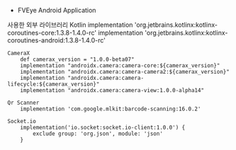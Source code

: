 * FVEye Android Application

사용한 외부 라이브러리
    Kotlin
        implementation 'org.jetbrains.kotlinx:kotlinx-coroutines-core:1.3.8-1.4.0-rc'
        implementation 'org.jetbrains.kotlinx:kotlinx-coroutines-android:1.3.8-1.4.0-rc'

    CameraX
        def camerax_version = "1.0.0-beta07"
        implementation "androidx.camera:camera-core:${camerax_version}"
        implementation "androidx.camera:camera-camera2:${camerax_version}"
        implementation "androidx.camera:camera-lifecycle:${camerax_version}"
        implementation "androidx.camera:camera-view:1.0.0-alpha14"

    Qr Scanner
        implementation 'com.google.mlkit:barcode-scanning:16.0.2'

    Socket.io
        implementation('io.socket:socket.io-client:1.0.0') {
            exclude group: 'org.json', module: 'json'
        }